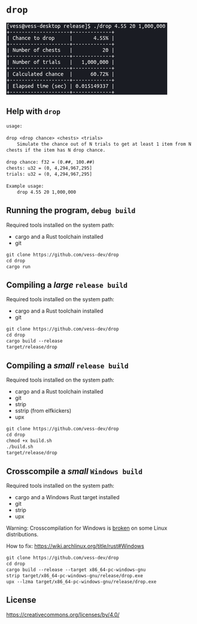 # `drop`

![Example](example.png)

## Help with `drop`

```
usage:

drop <drop chance> <chests> <trials>
	Simulate the chance out of N trials to get at least 1 item from N chests if the item has N drop chance.

drop chance: f32 = (0.##, 100.##)
chests: u32 = (0, 4,294,967,295]
trials: u32 = (0, 4,294,967,295]

Example usage:
	drop 4.55 20 1,000,000
```

## Running the program, `debug build`

Required tools installed on the system path:
- cargo and a Rust toolchain installed
- git

```
git clone https://github.com/vess-dev/drop
cd drop
cargo run
```

## Compiling a _large_ `release build`

Required tools installed on the system path:
- cargo and a Rust toolchain installed
- git

```
git clone https://github.com/vess-dev/drop
cd drop
cargo build --release
target/release/drop
```

## Compiling a _small_ `release build`

Required tools installed on the system path:
- cargo and a Rust toolchain installed
- git
- strip
- sstrip (from elfkickers)
- upx

```
git clone https://github.com/vess-dev/drop
cd drop
chmod +x build.sh
./build.sh
target/release/drop
```

## Crosscompile a _small_ `Windows build`

Required tools installed on the system path:
- cargo and a Windows Rust target installed
- git
- strip
- upx

Warning: Crosscompilation for Windows is <u>broken</u> on some Linux distributions.

How to fix: https://wiki.archlinux.org/title/rust#Windows

```
git clone https://github.com/vess-dev/drop
cd drop
cargo build --release --target x86_64-pc-windows-gnu
strip target/x86_64-pc-windows-gnu/release/drop.exe
upx --lzma target/x86_64-pc-windows-gnu/release/drop.exe
```

## License

https://creativecommons.org/licenses/by/4.0/